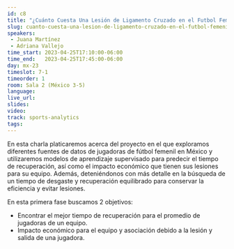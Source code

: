```yaml
---
id: c8
title: "¿Cuánto Cuesta Una Lesión de Ligamento Cruzado en el Futbol Femenil?"
slug: cuanto-cuesta-una-lesion-de-ligamento-cruzado-en-el-futbol-femenil
speakers:
 - Juana Martínez
 - Adriana Vallejo
time_start: 2023-04-25T17:10:00-06:00
time_end:   2023-04-25T17:45:00-06:00
day: mx-23
timeslot: 7-1
timeorder: 1
room: Sala 2 (México 3-5)
language: 
live_url: 
slides: 
video: 
track: sports-analytics
tags:
---
```



En esta charla platicaremos acerca del proyecto en el que exploramos diferentes fuentes de datos de jugadoras de fútbol femenil en México y utilizaremos modelos de aprendizaje supervisado para predecir el tiempo de recuperación, así como el impacto económico que tienen sus lesiones para su equipo. Además, deteniéndonos con más detalle en la búsqueda de un tiempo de desgaste y recuperación equilibrado para conservar la eficiencia y evitar lesiones.

En esta primera fase buscamos 2 objetivos:

* Encontrar el mejor tiempo de recuperación para el promedio de jugadoras de un equipo.
* Impacto económico para el equipo y asociación debido a la lesión y salida de una jugadora.